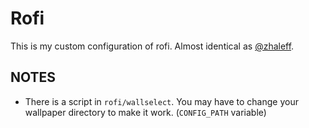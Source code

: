 # Rofi

This is my custom configuration of rofi. Almost identical as [@zhaleff](https://github.com/zhaleff).

## NOTES
- There is a script in `rofi/wallselect`. You may have to change your wallpaper directory to make it work. (`CONFIG_PATH` variable)

